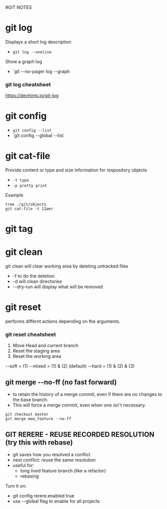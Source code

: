 #GIT NOTES

# git log
Displays a short log description

* `git log --oneline`

Show a graph log
* `git --no-pager log --graph

### git log cheatsheet
https://devhints.io/git-log

# git config
* `git config --list`
* `git config --global --list

# git cat-file
Provide content or type and size information for respository objects

* `-t type`
* `-p pretty print`

Example

```
tree ./git/objects
git cat-file -t 12wer
```

# git tag


# git clean
git clean will clear working area by deleting untracked files
* -f to do the deletion
* -d will clean directories
* --dry-run will display what will be removed 

# git reset
performs differnt actions depending on the arguments.

### git reset <commit> cheatsheet
1. Move Head and current branch
2. Reset the staging area
3. Reset the working area


--soft = (1)
--mixed = (1) & (2) (default)
--hard = (1) & (2) & (3)











## git merge --no-ff (no fast forward)
* to retain the history of a merge commit, even if there are no changes to the base branch.
* This will force a merge commit, even when one isn't necessary.

```
git checkout master
git merge mew_feature --no-ff
```


## GIT RERERE - REUSE RECORDED RESOLUTION (try this with rebase)
* git saves how you resolved a conflict
* next conflict: reuse the same resolution
* useful for:
	* long lived feature branch (like a refactor)
	* rebasing

Turn it on:
 - git config rerere.enabled true
 - use --global flag to enable for all projects


